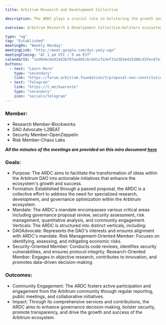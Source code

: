 ```yaml
---
title: Arbitrum Research and Development Collective

description: The ARDC plays a crucial role in bolstering the growth and prosperity of the Arbitrum ecosystem by reviewing and enhancing governance proposals, conducting security code reviews, offering quantitative analysis for economic risk, and fostering engagement among delegates. This multifaceted involvement provides invaluable support to proposal authors, enabling them to refine their ideas and make more informed decisions. Aligned with the strategic priorities of the ArbitrumDAO, the ARDC's mandate focuses on optimizing governance, managing risks, conducting research, and ensuring security. Through funding the ARDC, the ArbitrumDAO can fortify its governance framework and safeguard the ecosystem's future by establishing specialized verticals dedicated to these pivotal areas.

overview: Arbitrum Research & Development Collective—bolsters ecosystem growth through governance enhancement, security code reviews, and risk analysis.

type: "wg"
tag: "Established"
meetingOn: "Weekly Monday"
meetingLink: "http://meet.google.com/dyi-ymiy-ugn"
meetingTiming: "At 1 pm UTC / 9 am EST"
calendarId: "1ed9e6c0a914d3bf87aed85cbc041cfa3ef33a383e425d88cd3fec67e1057ef6@group.calendar.google.com"
buttons:
  - text: "Learn More"
    type: "secondary"
    link: "https://forum.arbitrum.foundation/t/proposal-non-constitutional-establish-the-arbitrum-research-development-collective/19899"
  - text: "Telegram"
    link: "https://t.me/kaereste"
    type: "secondary"
    icon: "socials/telegram"
---
```


### Member:

- Research Member-Blockworks
- DAO Advocate-L2BEAT
- Security Member-OpenZeppelin
- Risk Member-Chaos Labs

**_All the minutes of the meetings are provided on this miro document [here](https://loving-bank-303.notion.site/26928aa0e45745f995ef83b7e4061958?v=e976f07aebf548c393c382e6b41934ce)_**

### Goals:

- Purpose: The ARDC aims to facilitate the transformation of ideas within the Arbitrum DAO into actionable initiatives that enhance the ecosystem's growth and success.
- Formation: Established through a passed proposal, the ARDC is a collective effort to address the need for specialized research, development, and governance optimization within the Arbitrum ecosystem.
- Mandate: The ARDC's mandate encompasses various critical areas including governance proposal review, security assessment, risk management, quantitative analysis, and community engagement.
  Verticals: The ARDC is structured into distinct verticals, including:
- DAOAdvocate: Represents the DAO's interests and ensures alignment with ARDC's mandate.
  Risk Management-Oriented Member: Focuses on identifying, assessing, and mitigating economic risks.
- Security-Oriented Member: Conducts code reviews, identifies security vulnerabilities, and ensures protocol integrity.
  Research-Oriented Member: Engages in objective research, contributes to innovation, and promotes data-driven decision-making.

### Outcomes:

- Community Engagement: The ARDC fosters active participation and engagement from the Arbitrum community through regular reporting, public meetings, and collaborative initiatives.
- Impact: Through its comprehensive services and contributions, the ARDC aims to enhance governance decision-making, bolster security, promote transparency, and drive the growth and success of the Arbitrum ecosystem.

